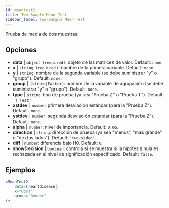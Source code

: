 ```yaml
---
id: meantest2
title: Two-Sample Mean Test
sidebar_label: Two-Sample Mean Test
---
```


Prueba de media de dos muestras.

## Opciones

* __data__ | `object (required)`: objeto de las matrices de valor. Default: `none`.
* __x__ | `string (required)`: nombre de la primera variable. Default: `none`.
* __y__ | `string`: nombre de la segunda variable (se debe suministrar "y" o "grupo"). Default: `none`.
* __group__ | `(string|Factor)`: nombre de la variable de agrupación (se debe suministrar "y" o "grupo"). Default: `none`.
* __type__ | `string`: tipo de prueba (ya sea "Prueba Z" o "Prueba T"). Default: `'T Test'`.
* __xstdev__ | `number`: primera desviación estándar (para la "Prueba Z"). Default: `none`.
* __ystdev__ | `number`: segunda desviación estándar (para la "Prueba Z"). Default: `none`.
* __alpha__ | `number`: nivel de importancia. Default: `0.05`.
* __direction__ | `string`: dirección de prueba (ya sea "menos", "más grande" o "de dos lados"). Default: `'two-sided'`.
* __diff__ | `number`: diferencia bajo H0. Default: `0`.
* __showDecision__ | `boolean`: controla si se muestra si la hipótesis nula es rechazada en el nivel de significación especificado. Default: `false`.


## Ejemplos

```jsx live
<MeanTest2
    data={heartdisease} 
    x="Cost"
    group="Gender"
/>
```
